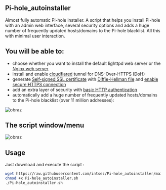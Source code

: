 ## Pi-hole_autoinstaller
Almost fully automatic Pi-hole installer. A script that helps you install Pi-hole with an admin web interface, several security options and adds a huge number of frequently updated hosts/domains to the Pi-hole blacklist. All this with minimal user interaction.

## You will be able to:
* choose whether you want to install the default lighttpd web server or the [Nginx web server](https://docs.pi-hole.net/guides/webserver/nginx/)
* install and enable [cloudflared](https://docs.pi-hole.net/guides/dns/cloudflared/) tunnel for DNS-Over-HTTPS (DoH)
* generate [Self-signed SSL certificate](https://en.wikipedia.org/wiki/Self-signed_certificate) with [Diffie-Hellman file](https://en.wikipedia.org/wiki/Diffie%E2%80%93Hellman_key_exchange) and [enable secure HTTPS connection](https://en.wikipedia.org/wiki/HTTPS)
* add an extra layer of security with [basic HTTP authentication](https://en.wikipedia.org/wiki/Basic_access_authentication)
* automatically add a huge number of frequently updated hosts/domains to the Pi-hole blacklist (over 11 million addresses):

![obraz](https://github.com/intsez/Pi-hole_autoinstaller/assets/25661004/2c3d4646-bbe2-48fe-b5c4-1dd05380b590)


## The script window/menu
![obraz](https://github.com/intsez/Pi-hole_autoinstaller/assets/25661004/5731184b-e436-4f48-9ec2-66f3c3777166)

## Usage
Just download and execute the script :

```sh
wget https://raw.githubusercontent.com/intsez/Pi-hole_autoinstaller/main/Pi-hole_autoinstaller.sh
chmod +x Pi-hole_autoinstaller.sh
./Pi-hole_autoinstaller.sh
```
